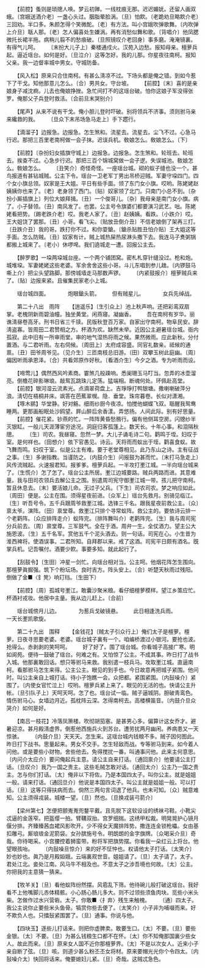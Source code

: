 <!-- { "loadSidebar": true } -->
　　【前腔】蚤则是琐牕人唤。梦云初亸。一线枕痕无那。迟迟媚妩。还留人画双蛾。〔宫娥送酒介老〕一盏心头过。胭脂晕脸涡。〔旦〕怕飮。〔老跪劝旦略飮介老〕三回劝。半口多。朱颜怎得个笑微酡。〔老〕有方法。叫小宫娥吹弹歌舞。〔内吹弹上介旦〕聒人那。〔老〕怎人偏喜处生嫌涡。再有消愁似舞和歌。〔背唱介〕他凤腮微托长裙半拖。病稍儿翦不的愁痕破。〔旦照镜叹介老回身〕事多磨。淹淹镜裏。有得气儿呵。 
　　〔末扮大儿子上〕秦楼通戍火。汉苑入边愁。报知母亲。檀萝兵起。逼近瑶台。如何是好。〔旦泣介〕这等怎好。我的儿那。你星夜往南柯。报知父亲。我一边督率城中男女。守城防备。 

　　【风入松】原来只合住南柯。有甚么淸凉不过。下场头都是俺之错。到如今惹下了干戈。知他那意儿怎么。〔合〕男共女。守台坡。 
　　【前腔】〔末〕喜的是亲娘身子减沈痾。儿去也俺娘挣挫。急忙间打不的这瑶台破。怕你这娘子军没得张罗。俺那父子兵登时救活。〔合前旦末哭别介〕 

　　【尾声】从来不说有干戈。俺小胆儿登时吓破。别将领兵不济事。须则驸马亲来纔救的我。 
　　〔旦众下末吊场急马走上〕手下趱行。 

　　【滴溜子】边报急。边报急。怎生煞和。流星去。流星去。尘飞不过。心急马行迟。那把三百里老南柯做一会子抹。迟误兵机。敎娘怎么。敎娘怎么。〔下〕 

　　【前腔】〔杂扮妇女插旗守城上〕边报急。边报急。怎生煞和。轮班去。轮班去。挨查不过。心急步行迟。那把三百个锦城窝做一会子逻。失误城池。敎娘怎么。敎娘怎么。 
　　〔丑笑介〕奇怪奇怪。一座瑶台城。砌的蚁子缝也没一个。甚鸟报道有甚钻城贼。公主下令。瑶台一卫老军丁男出吊桥迎贼。军妻守垜四门。四个女小旗总领。奴家是王大姐。平日有些手面。领了东门女小旗。哎哟。陈姥姥赵姨姨你也来了。〔老〕老身领了西门。〔贴〕奴家领了北门。只南门小总不到。〔杂扮小厮插旗上〕列位大娘拜揖。〔丑〕一个俊哥儿。〔杂〕我母亲是南门女小旗。病了。小子替领。〔丑〕南风发了。也罢。公主号令旗婆们都要演习武艺。咄。陈姥姥看把势。〔踢老跌介老〕哎。我老人家了。〔丑〕赵姨姨。看跌。〔小跌介〕哎。王大姐饶了罢那。〔丑〕小哥。看飞尖。〔贴放丑倒介丑〕不信老娘倒了架再三打。〔丑跌介丑〕我的哥。跌打你不过。和你耍鎗。〔鎗杀贴胜丑怕介贴〕王大姐这等手面。怎么防贼。〔丑〕奴家有计。贼上城热屎热尿淋头撒下去。我连马子煑粥锅都搬上城来了。〔老小〕休啰唣。我们遶城走一遭。回报公主去。 

　　【醉罗歌】一垜两垜城台座。一个两个铺团窝。密札札穿针缝没过。枪和炮。城堆垜。军妻姥姥这些老婆。军余舍舍这些小哥。斗儿东唱到参儿趖。〔内锣鼓马嘶上介〕把尘头望路脚。那傍城墙走马那数声锣。 
　　〔内紧鼓报介〕檀萝贼兵来了。〔贴〕边报来紧。且催集民家老小上城。 

　　瑶台城四面。　　　　炮眼鎗头箭。 
　　但有贼星儿。　　　　女兵先绰战。 

　　第二十八出　雨阵 
　　【逍遥乐】〔生引众上〕池上秋声响。还把彩鸾双扇掌。老槐阴新雨碧油幢。独坐黄堂。闲燕寝。凝幽香。 
　　吾在南柯有岁华。丽谯淸昼卷高牙。刑书日省三千牍。民版秋登百万家。自家出守南柯。物阜民安。辞淸盗寡。皆周田二君赞相之方。杯酒为欢。缺然未举。近因公主避暑瑶台城。衙内孤寂。此中旧有一所审雨堂。审的地气湿热将雨之候。果然微雨。应此新秋。分付置酒。与二君听雨。左右伺候。〔周田上〕太府成容盛。同官礼数亲。祗候的通禀。〔丑〕田爷周爷见。〔见介生〕三匝南枝总旧游。〔田〕双攀玉树此庭幽。〔周〕偏因听雨承恩泽。〔合〕共看郊原作好秋。〔看酒介生〕今夕之酒。专为听雨而设。 

　　【啼莺儿】偶然西风吟素商。霎煞几般疎响。悉阑珊玉马叮当。忽弄的冰壶溜亮。倒檐花碎影琳琅。敲鸳瓦跳珠儿定荡。猛端相。断魂何处。环佩赴高堂。 
　　【前腔】银河湿云流素光。点滴翠荷盘上。吉琤琤打鸭银塘。撒喇喇破萍分浪。淸切在梧桐井床。飒答在芭蕉翠幌。隐．垂堂。珠帘暮卷。长似对潇湘。 
　　【啄木鹂】华堂静。好对觞。细雨纱厨今夜凉。怕搅他蝴蝶飞双。聒醒我鸳鸯睡两。更那画船眠处沙鸥望。屛山醉后余香漾。弄悠扬。人间此际。别有好思量。 
　　【前腔】催花紧。钞燕的忙。一阵阵黄昏愁鴈行。偏有他侧耳空房。闪牕纱半灭银缸。一般儿天涯薄宦穷途况。洞庭归客孤篷上。数天长。十年心事。和泪隔秋牕。 
　　〔生〕司农。我昼寝。忽然一梦。大儿子诵毛诗二句。鹳鸣于垤。妇叹于室。是何祥也。〔田想介〕依下官愚见。诗云。天将雨而蚁出于垤。鹳喜食蚁。故飞舞而鸣。妇叹于室。似是公主有难。要于老堂尊相见。此乃东山之诗。主有征战之事。〔生〕多谢指教。当谨防之。〔内鼓介生〕问报鼓为甚而忙。〔末打马急走上〕风传流贼起。火速报君知。报爹爹。檀萝兵起。一半攻打壍江城。一半向瑶台城来了。〔生慌介〕怎了怎了。瑶台公主所居。壍江边城要路。贼兵两路而进。其意难量。我与田司农领兵去解公主之围。别遣周司宪守御壍江城一带。孩儿把守南柯。暂且休息去。〔末〕要活娘儿命。无过子父兵。〔下生〕司农司农。梦之响应如此。〔周田〕便是。公主在围。须得星夜前进。〔众军上〕瑶台先救月。别骑见临江。〔生〕听吾号令。五千兵跟周爷救壍江城。选锋三千名。跟我星夜前救公主。〔众〕禀太爷。演阵。〔田〕禀堂尊。救壍江只排个寻常蚁阵。救公主的。要依诗云排一个老鹳阵。〔众应排阵走介〕蚁阵完。〔排阵舞叫介〕老鹳阵完。〔生〕我与周司宪分兵前去。〔周〕禀堂尊。三军鼓气。全在于酒。周弁一生。全仗酒力。望主公大施恩波。〔生〕五千名军。赏他五千个泥头酒去。则一句话。司宪在心。小生昔为淮西裨将。使酒误事。二君所知。自拜郡以来。戒了这酒。司宪平日颇有酒名。旣掌兵机。记吾嘱付。酒要少飮。事要多知。就此起行了。 

　　【刮鼓令】〔生田〕冲星一剑忙。向瑶台相对当。公主呵。他烟花阵怎生围向。那檀萝眞掘强。筑下个粉坛场。良时吉方。阵头安上。〔合〕听楚天秋雨过残阳。倒做了金■〈釒凳〉响玎珰。〔生田下〕 

　　【前腔】〔周〕孤城号壍江。敢囊沙聚米粮。看仔细檀萝模样。望江乡策应忙。杯酒衬戎妆。他居中主量。我从边儿赶上。〔合前〕 

　　瑶台城傍月儿边。　　　　为惹兵戈破镜悬。 
　　此日相逢洗兵雨。　　　　一天长壍凯歌旋。 

　　第二十九出　围释 
　　【金钱花】〔贼太子引众行上〕俺们太子是檀萝。檀萝。日夜寻思要老婆。老婆。瑶台城子裏有一个。咱编桥渡过小银河。要抢也波。抢得么。赤剥剥的笑呵呵。 
　　好了好了。围了瑶台城。你看城子高接广寒。明如阆苑。便待一鼓破了瑶台。何难之有。又怕惊了公主。不成其事。昨日打了战书入城。他那裏敢回话。想只等驸马来救。我别遣一枝兵马。攻取壍江城。直逼南柯。看那驸马怎生来得。公主公主。眼见的到手也。今日故意再把城子紧围。他问时。叫公主亲自上城打话。待小子饱瞧一会。众把都。紧围紧围。〔内鼔噪介〕紧围了。〔内使女官忙泣上〕哎哟。檀萝兵紧上来了。眼见的无活的也。快请公主升帐。〔旦引队子上〕天呵天呵。怎了也。瑶台试一临。贼子逼城阴。胆破靑鸾色。情伤驸马心。女墙边月近。孤枕阵云深。怎得南柯去。高楼横笛音。〔内鼓介旦众哭介〕如何是好。 

　　【南吕一枝花】冷落凤箫楼。吹彻胡笳塞。是甚男心多。偏算计这女乔才。避暑迎凉。甚月殿淸虚界。倒惹他西施兵火到苏台。遭劳扰两月幽闲。养病患又一天惊骇。 
　　〔内鼓介旦〕天天天。怎生来。这瑶台城内钱粮不多。贼子因何图此。昨日打下战书。思量起来。男女不交手。怎生轻敌而战。专等驸马到来。如今着人问他。或是要些小财物。舍些他去。免得搅扰一番。叫通事问他。此来主何意思。〔内问介太应介〕要问俺起兵主意。请公主自来打话。〔通回禀介〕他要请公主打话。〔旦叹介〕我乃一国之贵主。这些毛贼怎敢对话。〔通回太介〕公主乃一国之贵主。怎与你们打话。〔太〕俺非以下将佐。乃是本国四太子。叫你公主。就是姐姐一般。请来打话。〔通回旦介〕他说是本国四太子。叫公主就是姐姐一般。可以打话。〔旦〕这等只得扶病而去。倘然三两句言词退了他兵。也未可知。〔众〕贼意难知。公主须得戎装。城楼一望。〔旦〕然也。〔旦换戎装弓箭介〕 

　　【梁州第七】怎便把颤嵬嵬兜鍪平戴。且先脱下这软设设的绣袜弓鞋。小靴尖忒逼的金莲窄。把盔缨一拍。臂鞲双抬。宫罗细揣。这绣甲松裁。明晃晃护心镜月偃分排。齐臻臻茜血裙风影吹开。少不得女天魔排阵势。撒连连金锁枪櫑。女由基扣雕弓。厮琅琅金泥箭袋。女孙膑施号令。明朗朗的金字旗牌。〔众喝采介旦〕奇哉。你待喝采。小宫腰控着狮蛮带。粉将军把旗势摆。你看我一朵红云上将台。他望眼孩咍。 
　　〔内鼔噪旦惊介〕来的好不怔忡也。权请他太子打话。〔太笑介〕妙也妙也。眞乃是月殿姮娥。云端裏观世音。姐姐请了。〔旦〕太子请了。太子。君处江北。妾处江南。风马牛不相及也。不意太子之涉吾境也何故。〔太〕公主。你把我的主意猜一猜来。 

　　【牧羊关】〔旦〕看他蚁阵纷然摆。风雹乱下筛。他待碗儿般打破这瑶台。我好看不上他嘴脚儿赤体精骸。小心肠心肠儿多大。则不过领些须鱼肉块。觅些小米头柴。怎做作过水兴营砦。太子。你敢■〈扌弃〉残生来触槐。 
　　〔通〕四太子。我公主说你止要些米头鱼骨。犒赏你些去便了。〔太笑介〕小子非为哺啜而来。好不欺负人也。只擂鼔紧围罢了。〔旦〕通事。你说与他。 

　　【四块玉】逐些儿打话来。则把你虚脾卖。敢要生口。〔太〕不要。〔旦〕要些金银。〔太〕不要。〔旦〕为甚么钱粮生口都不在怀。〔太〕你不知俺那国裏少些女人。故此而来。〔旦〕原来女人国不近你那檀萝界。〔太〕不是以次女人。近来小子亲自断了弦。〔旦〕咳。则道少甚么粉丕丕女将材。原来要帽光光你个令四太。〔内鼔噪介太〕快回将话来。俺要媳妇儿紧。〔旦〕奇哉。这贼忒急色。 

